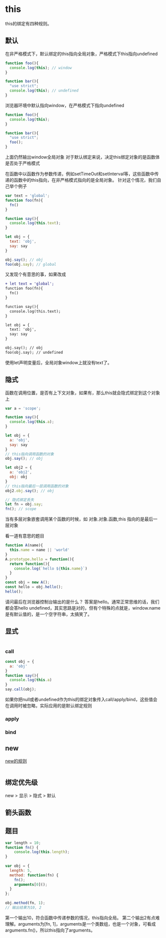 # this

this的绑定有四种规则。

## 默认
在非严格模式下，默认绑定的this指向全局对象，严格模式下this指向undefined
``` javascript
function foo(){
  console.log(this); // window
}

function bar(){
  "use strict";
  console.log(this); // undefined
}
```
浏览器环境中默认指向window，在严格模式下指向undefined
``` javascript
function foo(){
  console.log(this);
}

function bar(){
  "use strict";
  foo();
}
```
上面仍然输出window全局对象
对于默认绑定来说，决定this绑定对象的是函数体是否处于严格模式

在函数中以函数作为参数传递，例如setTimeOut和setInterval等，这些函数中传递的函数中的this指向，在非严格模式指向的是全局对象。
针对这个情况，我们自己举个例子
``` javascript
var text = 'global';
function foo(fn){
  fn()
}

function say(){
  console.log(this.text);
}

let obj = {
  text: 'obj',
  say: say
}

obj.say(); // obj
foo(obj.say); // global
```
又发现个有意思的事，如果改成
``` diff
+ let text = 'global';
function foo(fn){
  fn()
}

function say(){
  console.log(this.text);
}

let obj = {
  text: 'obj',
  say: say
}

obj.say(); // obj
foo(obj.say); // undefined
```
使用let声明变量后，全局对象window上就没有text了。

## 隐式
函数在调用位置，是否有上下文对象，如果有，那么this就会隐式绑定到这个对象上
``` javascript
var a = 'scope';

function say(){
  console.log(this.a);
}

let obj = {
  a: 'obj',
  say: say
}
// this指向调用函数的对象
obj.say(); // obj

let obj2 = {
  a: 'obj2',
  obj: obj
}
// this指向最后一层调用函数的对象
obj2.obj.say(); // obj

// 隐式绑定丢失
let fn = obj.say;
fn(); // scope
```
当有多层对象嵌套调用某个函数的时候，如 对象.对象.函数,this 指向的是最后一层对象

看一道有意思的题目
``` javascript
function A(name){
  this.name = name || 'world'
}
A.prototype.hello = function(){
  return function(){
    console.log(`hello ${this.name}`)
  }
}
const obj = new A();
const hello = obj.hello();
hello();
```
请问最后在浏览器控制台输出的是什么？
答案是hello。通常正常思维的话，我们都会答hello undefined，其实思路是对的，但有个特殊的点就是，window.name是有默认值的，是一个空字符串，太搞笑了。

## 显式
``` javascript
```
### call
``` javascript
const obj = {
  a: 'obj'
}
function say(){
  console.log(this.a)
}
say.call(obj);
```
如果你把null或者undefined作为this的绑定对象传入call/apply/bind，这些值会在调用时被忽略，实际应用的是默认绑定规则

### apply

### bind

## new
[new的规则](../write/new.md)
``` javascript
```

## 绑定优先级
new > 显示 > 隐式 > 默认

## 箭头函数

## 题目
``` javascript
var length = 10;
function fn() {
    console.log(this.length);
}
 
var obj = {
  length: 5,
  method: function(fn) {
    fn();
    arguments[0]();
  }
};
 
obj.method(fn, 1);
// 输出结果为10, 2
```
第一个输出10，符合函数中传递参数的情况，this指向全局。
第二个输出2有点难理解。arguments为[fn, 1]，arguments是一个类数组，也是一个对象，可看成arguments.fn()，所以this指向了arguments。